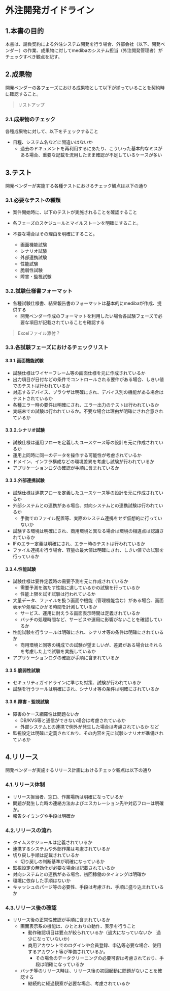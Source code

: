 # 外注開発ガイドライン

## 1.本書の目的
本書は、請負契約による外注システム開発を行う場合、外部会社（以下、開発ベンダー）の作業、成果物に対してmedibaのシステム担当（外注開発管理者）がチェックすべき観点を記す。

## 2.成果物
開発ベンダーの各フェーズにおける成果物として以下が揃っていることを契約時に確認すること。

> リストアップ

### 2.1.成果物のチェック
各種成果物に対して、以下をチェックすること
* 日程、システム名などに間違いはないか
    * 過去のドキュメントを再利用するにあたり、こういった基本的なミスがある場合、重要な記載を流用したまま確認が不足しているケースが多い

## 3.テスト
開発ベンダーが実施する各種テストにおけるチェック観点は以下の通り

### 3.1.必要なテストの種類
* 案件開始時に、以下のテストが実施されることを確認すること
* 各フェーズのスケジュールとマイルストーンを明確にすること。
* 不要な場合はその理由を明確にすること。

  * 画面機能試験
  * シナリオ試験
  * 外部連携試験
  * 性能試験
  * 脆弱性試験
  * 障害・監視試験

### 3.2.試験仕様書フォーマット

* 各種試験仕様書、結果報告書のフォーマットは基本的にmedibaが作成、提供する
    * 開発ベンダー作成のフォーマットを利用したい場合各試験フェーズで必要な項目が記載されていることを確認する
    
> Excelファイル添付？

### 3.3.各試験フェーズにおけるチェックリスト

#### 3.3.1.画面機能試験

* 試験仕様はワイヤーフレーム等の画面仕様を元に作成されているか
* 出力項目が日付などの条件でコントロールされる要件がある場合、しきい値でのテストは行われているか
* 対応するデバイス、ブラウザは明確にされ、デバイス別の機能がある場合はテストされているか
* 各種エラー時の要件は明確にされ、エラー出力のテストは行われているか
* 実端末での試験は行われているか。不要な場合は理由が明確にされ合意されているか

#### 3.3.2.シナリオ試験

* 試験仕様は運用フローを定義したユースケース等の設計を元に作成されているか
* 運用上同時に同一のデータを操作する可能性が考慮されているか
* ドメイン、インフラ構成などの環境差異を考慮し試験が行われているか
* アプリケーションログの確認が手順に含まれているか

#### 3.3.3.外部連携試験

* 試験仕様は連携フローを定義したユースケース等の設計を元に作成されているか
* 外部システムとの連携がある場合、対向システムとの連携試験は行われているか
    * 手動でのファイル配置等、実際のシステム連携をせず仮想的に行っていないか
* 試験する環境は明確にされ、商用環境と異なる場合は環境の相違点は認識されているか
* IFのエラー定義は明確にされ、エラー時のテストは行われているか
* ファイル連携を行う場合、容量の最大値は明確にされ、しきい値での試験を行っているか

#### 3.3.4.性能試験

* 試験仕様は要件定義時の需要予測を元に作成されているか
    * 需要予測を満たす性能に達しているかの試験を行っているか
    * 性能上限を試す試験は行われているか
* 大量データ、ファイルを扱う画面や機能（管理機能含む）がある場合、画面表示や処理にかかる時間を計測しているか
    * サービス、運用に耐えうる画面表示時間は定義されているか
    * バッチの処理時間など、サービスや運用に影響がないことを確認しているか
* 性能試験を行うツールは明確にされ、シナリオ等の条件は明確にされているか
    * 商用環境と同等の構成での試験が望ましいが、差異がある場合はそれらを考慮した上で試験を実施しているか
* アプリケーションログの確認が手順に含まれているか
 
#### 3.3.5.脆弱性試験

* セキュリティガイドラインに準じた対策、試験が行われているか
* 試験を行うツールは明確にされ、シナリオ等の条件は明確にされているか

#### 3.3.6.障害・監視試験

* 障害のケース網羅性は問題ないか
  * DB/KVS等と通信ができない場合は考慮されているか
  * 外部システムとの連携で例外が発生した場合は考慮されているか など
* 監視設定は明確に定義されており、その内容を元に試験シナリオが準備されているか

## 4.リリース
開発ベンダーが実施するリリース計画におけるチェック観点は以下の通り

### 4.1.リリース体制
- リリース担当者、窓口、作業場所は明確になっているか
- 問題が発生した時の連絡方法およびエスカレーション先や対応フローは明確か。
- 報告タイミングや手段は明確か

### 4.2.リリースの流れ
* タイムスケジュールは定義されているか
* 連携するシステムや外部作業は考慮されているか
* 切り戻し手順は記載されているか
   * 切り戻しの判断基準が明確になっているか
* 監視設定の無効化が必要な場合は記載されているか
* 対向システムとの連携がある場合、初回稼働のタイミングは明確か
* 環境に依存した手順はないか
* キャッシュのパージ等の必要性、手段は考慮され、手順に盛り込まれているか

### 4.3.リリース後の確認
* リリース後の正常性確認が手順に含まれているか
   * 画面表示系の機能は、ひととおりの動作、表示を行うこと
      * 動作確認項目は要点が絞られているか（過大になっていないか　過少になっていないか）
      * 商用アカウントでのログインや会員登録、申込等必要な場合、使用するアカウント等が準備されているか。
         * その場合のデータクリーニングの必要可否は考慮されており、手段は明確になっているか
   * バッチ等のリリース時は、リリース後の初回起動に問題がないことを確認する
      * 継続的に経過観察が必要な場合、考慮されているか
